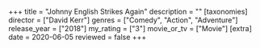 +++
title = "Johnny English Strikes Again"
description = ""
[taxonomies]
director = ["David Kerr"] 
genres = ["Comedy", "Action", "Adventure"]
release_year = ["2018"]
my_rating = ["3"]
movie_or_tv = ["Movie"]
[extra]
date = 2020-06-05
reviewed = false
+++

